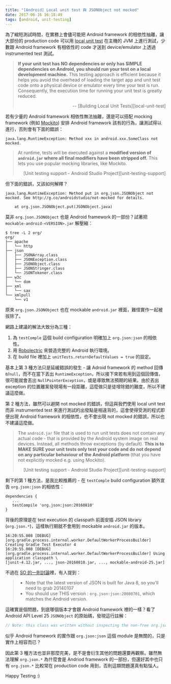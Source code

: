 ```yaml
---
title: "[Android] Local unit test 與 JSONObject not mocked"
date: 2017-06-16 16:18:49
tags: [android, unit-testing]
---
```


為了縮短測試時間，在實務上會儘可能把 Android framework 的相依性抽離，讓大部份的 production code 可以用 [local unit test][local-unit-test] 在主機的 JVM 上進行測試，少數跟 Android framework 有相依性的 code 才送到 device/emulator 上透過 instrumented test 測試。

> **If your unit test has NO dependencies or only has SIMPLE dependencies on Android, you should run your test on a local development machine.** This testing approach is efficient because it helps you avoid the overhead of loading the target app and unit test code onto a physical device or emulator every time your test is run. Consequently, the execution time for running your unit test is greatly reduced.
> <div style="text-align: right">-- [Building Local Unit Tests][local-unit-test]</div>

 [local-unit-test]: https://developer.android.com/training/testing/unit-testing/local-unit-tests.html
 [instrumented-test]: https://developer.android.com/training/testing/unit-testing/instrumented-unit-tests.html

若有少量的 Android framework 相依性無法抽離，還是可以搭配 mocking framework (例如 [Mockito][]) 安排 Android framework 該有的行為，讓測試得以進行，否則會有下面的錯誤：

    java.lang.RuntimeException: Method xxx in android.xxx.SomeClass not mocked.

> At runtime, tests will be executed against a **modified version of `android.jar` where all final modifiers have been stripped off.** This lets you use popular mocking libraries, like Mockito.
> <div style="text-align: right">[Unit testing support - Android Studio Project][unit-testing-support]</div>

但下面的錯誤，又該如何解釋？

```
java.lang.RuntimeException: Method put in org.json.JSONObject not mocked. See http://g.co/androidstudio/not-mocked for details.

    at org.json.JSONObject.put(JSONObject.java)
```

 [mockito]: http://site.mockito.org/
 [unit-testing-support]: http://tools.android.com/tech-docs/unit-testing-support

<!--more-->

莫非 `org.json.JSONObject` 也是 Android framework 的一部份？試著把 `mockable-android-<VERSION>.jar` 解壓縮：

```
$ tree -L 2 org/
org/
├── apache
│   └── http
├── json
│   ├── JSONArray.class
│   ├── JSONException.class
│   ├── JSONObject.class
│   ├── JSONStringer.class
│   └── JSONTokener.class
├── w3c
│   └── dom
├── xml
│   └── sax
└── xmlpull
    └── v1
```

原來 `org.json.JSONObject` 也在 mockable `android.jar` 裡面，難怪實作一起被拔除了。

網路上建議的解法大致分為三種：

 1. 為 `testComple` 這個 build configuration 明確加上 `org.json:json` 的相依性。
 2. 用 [Robolectric][] 來營造完整的 Android 執行環境。
 3. 在 build file 裡加上 `unitTests.returnDefaultValues = true` 的設定。

 [robolectric]: http://robolectric.org/

基本上第 3 種方法只是延緩錯誤的發生 - 讓 Adroid framework 的 method 回傳 `0`/`null`，而不在當下丟出 `RuntimeException`，所以接下來若有用到這個回傳值，很可能就會丟出 `NullPointerException`，或是導致無法預期的結果。由於丟出 exception 的位置離案發現場有一段距離，這麼做只是徒增除錯的難度，所以不建議這麼做。

第 2 種方法，雖然可以避開 not mocked 的錯誤，但這與我們使用 local unit test 而非 instrumented test 來進行測試的出發點是相違背的，這會使得受測的程式即便出現 Android framework 的相依性，也不會出現 not mocked 的錯誤，所以也不建議這麼做。

> The `android.jar` file that is used to run unit tests does not contain any actual code - that is provided by the Android system image on real devices. Instead, all methods throw exceptions (by default). **This is to MAKE SURE your unit tests only test your code and do not depend on any particular behaviour of the Android platform** (that you have not explicitly mocked e.g. using Mockito).
> <div style="text-align: right">[Unit testing support - Android Studio Project][unit-testing-support]</div>

剩下的第 1 種方法，是我比較推薦的 - 在 `testComple` build configuration 額外宣告 `org.json:json` 的相依性：

```
dependencies {
   ...
   testCompile 'org.json:json:20160810'
}
```

背後的原理是在 test execution 的 classpath 前面安插 JSON library (`org.json.*`)，這樣執行期就不會用到 mockable `android.jar` 的版本。

```
16:20:55.008 [DEBUG] [org.gradle.process.internal.worker.DefaultWorkerProcessBuilder] Creating Gradle Test Executor 4
16:20:55.008 [DEBUG] [org.gradle.process.internal.worker.DefaultWorkerProcessBuilder] Using application classpath \
[junit-4.12.jar, ..., json-20160810.jar, ..., mockable-android-25.jar]
```

不過在 [SO 的一則討論][so-discussion]裡，有人提到：

> * Note that the latest version of JSON is built for Java 8, so you'll need to grab 20140107
> * You should use THIS version : `org.json:json:20080701`, which matches the Android version.

這確實是個問題，到底哪個版本才會跟 Android framework 裡的一樣？看了 Android API Level 25 `JSONObject` 的原始碼，發現這行註解：

```java
// Note: this class was written without inspecting the non-free org.json sourcecode.`
```

似乎 Android framework 的實作跟 `org.json:json` 這個 module 是無關的，只是實作上相容而已？

因此第 3 種方法也並非那麼完美，是不是會衍生其他的問題還要再觀察。雖然無法理解 `org.json.*` 為什麼會是 Andriod framework 的一部份，但還好其中也只有 `org.json.*` 比較常在 production code 用到，否則這類問題還真有點惱人。

 [so-discussion]: https://stackoverflow.com/a/30759769/1691598

Happy Testing :)

